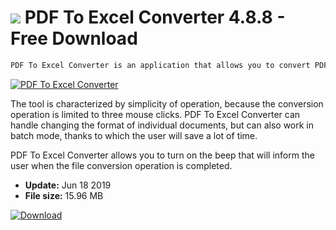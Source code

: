 # ![](https://cdn.softexe.net/static/icon/8/pdf-to-excel-converter-8953.png) PDF To Excel Converter 4.8.8 - Free Download

```sh
PDF To Excel Converter is an application that allows you to convert PDF documents to Microsoft Excel (XLS) files.
```
[![PDF To Excel Converter](https://gallery.dpcdn.pl/imgc/Tools/81511/g_-_420x350_1.5_-_xd33a2153-562e-4a4d-ae5b-522f42c0d61d.jpg)](https://softexe.net/win/system/pdf/pdf-to-excel-converter:haec.html)

The tool is characterized by simplicity of operation, because the conversion operation is limited to three mouse clicks. PDF To Excel Converter can handle changing the format of individual documents, but can also work in batch mode, thanks to which the user will save a lot of time.
 
 PDF To Excel Converter allows you to turn on the beep that will inform the user when the file conversion operation is completed.


- **Update:** Jun 18 2019
- **File size:** 15.96 MB

[![Download](https://cdn.softexe.net/static/img/download.png)](https://softexe.net/win/system/pdf/pdf-to-excel-converter:haec.html)

